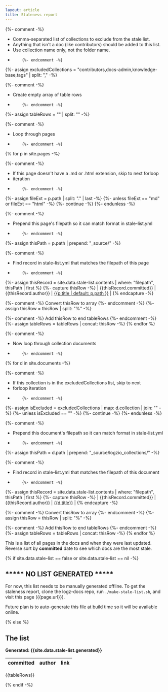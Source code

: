 ```yaml
---
layout: article
title: Staleness report
---
```



{%- comment -%}
*   Comma-separated list of collections to exclude from the stale list.
*   Anything that isn't a doc (like contributors) should be added to this list.
*   Use collection name only, not the folder name.
*         {%- endcomment -%}
{%- assign excludedCollections = "contributors,docs-admin,knowledge-base,tags" | split: "," -%}

{%- comment -%}
*   Create empty array of table rows
*         {%- endcomment -%}
{%- assign tableRows = "" | split: "" -%}

{%- comment -%}
*   Loop through pages
*         {%- endcomment -%}
{% for p in site.pages -%}

  {%- comment -%}
  *   If this page doesn't have a .md or .html extension, skip to next forloop
  *   iteration
  *         {%- endcomment -%}
  {%- assign fileExt = p.path | split: "." | last -%}
  {%- unless fileExt == "md" or fileExt == "html" -%}
    {%- continue -%}
  {%- endunless -%}


  {%- comment -%}
  *   Prepend this page's filepath so it can match format in stale-list.yml
  *         {%- endcomment -%}
  {%- assign thisPath = p.path | prepend: "_source/" -%}

  {%- comment -%}
  *   Find record in stale-list.yml that matches the filepath of this page
  *         {%- endcomment -%}
  {%- assign thisRecord = site.data.stale-list.contents | where: "filepath", thisPath | first %}
  {%- capture thisRow -%}
    | {{thisRecord.committed}} | {{thisRecord.author}} | [{{p.title | default: p.path }}]({{p.url}}) |
  {% endcapture -%}

  {%- comment -%} Convert thisRow to array {%- endcomment -%}
  {%- assign thisRow = thisRow | split: "%" -%}

  {%- comment -%} Add thisRow to end tableRows {%- endcomment -%}
  {%- assign tableRows = tableRows | concat: thisRow -%}
{% endfor %}

{%- comment -%}
*   Now loop through collection documents
*         {%- endcomment -%}
{% for d in site.documents -%}

  {%- comment -%}
  *   If this collection is in the excludedCollections list, skip to next
  *   forloop iteration
  *         {%- endcomment -%}
  {%- assign isExcluded = excludedCollections | map: d.collection | join: "" -%}
  {%- unless isExcluded == "" -%}
    {%- continue -%}
  {%- endunless -%}

  {%- comment -%}
  *   Prepend this document's filepath so it can match format in stale-list.yml
  *         {%- endcomment -%}
  {%- assign thisPath = d.path | prepend: "_source/logzio_collections/" -%}

  {%- comment -%}
  *   Find record in stale-list.yml that matches the filepath of this document
  *         {%- endcomment -%}
  {%- assign thisRecord = site.data.stale-list.contents | where: "filepath", thisPath | first %}
  {%- capture thisRow -%}
    | {{thisRecord.committed}} | {{thisRecord.author}} | [{{d.title}}]({{d.url}}) |
  {% endcapture -%}

  {%- comment -%} Convert thisRow to array {%- endcomment -%}
  {%- assign thisRow = thisRow | split: "%" -%}

  {%- comment -%} Add thisRow to end tableRows {%- endcomment -%}
  {%- assign tableRows = tableRows | concat: thisRow -%}
{% endfor %}


This is a list of all pages in the docs and when they were last updated.
Reverse sort by **committed** date to see which docs are the most stale.

{% if site.data.stale-list == false or site.data.stale-list == nil -%}
## \*\*\*\*\* NO LIST GENERATED \*\*\*\*\*

For now, this list needs to be manually generated offline.
To get the staleness report, clone the logz-docs repo, run `./make-stale-list.sh`, and visit this page ({{page.url}}).

Future plan is to auto-generate this file at build time so it will be available online.

{% else %}
## The list

**Generated: {{site.data.stale-list.generated}}**

| committed | author | link |
|---|---|---|
{{tableRows}}

{% endif -%}